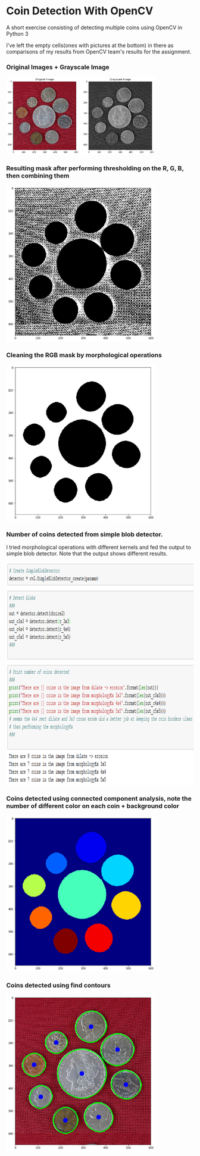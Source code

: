 # Coin Detection With OpenCV

A short exercise consisting of detecting multiple coins using OpenCV in Python 3

I've left the empty cells(ones with pictures at the bottom) in there as comparisons of my results from OpenCV team's results for the assignment.

### Original Images + Grayscale Image
<img src="images/index.png" width="400" height="auto">

### Resulting mask after performing thresholding on the R, G, B, then combining them
<img src="images/rgb_coin_mask.png" width="400" height="auto">

### Cleaning the RGB mask by morphological operations
<img src="images/morphological_image.png" width="400" height="auto">

### Number of coins detected from simple blob detector.
I tried morphological operations with different kernels and fed the output to simple blob detector. Note that the output shows different results.

<img src="images/coins-detected-simpleblob.png" width="auto" height="600">

### Coins detected using connected component analysis, note the number of different color on each coin + background color

<img src="images/coins-detected-cca.png" width="400" height="auto">

### Coins detected using find contours

<img src="images/coins-detected-contours.png" width="400" height="auto">

